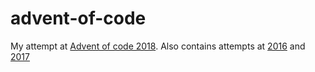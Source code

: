# advent-of-code

My attempt at [Advent of code 2018](https://adventofcode.com/2018). Also
contains attempts at [2016](https://github.com/halvarsu/advent-of-code/tree/master/2016) and [2017](https://github.com/halvarsu/advent-of-code/tree/master/2017)

